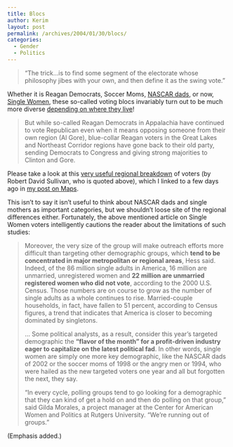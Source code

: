 ```yaml
---
title: Blocs
author: Kerim
layout: post
permalink: /archives/2004/01/30/blocs/
categories:
  - Gender
  - Politics
---
```

> &#8220;The trick&#8230;is to find some segment of the electorate whose philosophy jibes with your own, and then define it as the swing vote.&#8221;

Whether it is Reagan Democrats, Soccer Moms, <a href="http://test.oxus.net/archives/000220.html" onclick="_gaq.push(['_trackEvent', 'outbound-article', 'http://test.oxus.net/archives/000220.html', 'NASCAR dads']);" >NASCAR dads</a>, or now, <a href="http://www.womensenews.org/article.cfm/dyn/aid/1669/context/archive" onclick="_gaq.push(['_trackEvent', 'outbound-article', 'http://www.womensenews.org/article.cfm/dyn/aid/1669/context/archive', 'Single Women']);" >Single Women</a>, these so-called voting blocs invariably turn out to be much more diverse <a href="http://www.massinc.org/commonwealth/new_map_exclusive/dominators_blocheads.html" onclick="_gaq.push(['_trackEvent', 'outbound-article', 'http://www.massinc.org/commonwealth/new_map_exclusive/dominators_blocheads.html', 'depending on where they live']);" >depending on where they live</a>!

> But while so-called Reagan Democrats in Appalachia have continued to vote Republican even when it means opposing someone from their own region (Al Gore), blue-collar Reagan voters in the Great Lakes and Northeast Corridor regions have gone back to their old party, sending Democrats to Congress and giving strong majorities to Clinton and Gore.

Please take a look at this <a href="http://www.massinc.org/commonwealth/new_map_exclusive/beyond_red_blue.html" onclick="_gaq.push(['_trackEvent', 'outbound-article', 'http://www.massinc.org/commonwealth/new_map_exclusive/beyond_red_blue.html', 'very useful regional breakdown']);" >very useful regional breakdown</a> of voters (by Robert David Sullivan, who is quoted above), which I linked to a few days ago in <a href="http://test.oxus.net/archives/000331.html" onclick="_gaq.push(['_trackEvent', 'outbound-article', 'http://test.oxus.net/archives/000331.html', 'my post on Maps']);" >my post on Maps</a>.

This isn&#8217;t to say it isn&#8217;t useful to think about NASCAR dads and single mothers as important categories, but we shouldn&#8217;t loose site of the regional differences either. Fortunately, the above mentioned article on Single Women voters intelligently cautions the reader about the limitations of such studies:

> Moreover, the very size of the group will make outreach efforts more difficult than targeting other demographic groups, which **tend to be concentrated in major metropolitan or regional areas**, Hess said. Indeed, of the 86 million single adults in America, 16 million are unmarried, unregistered women and **22 million are unmarried registered women who did not vote**, according to the 2000 U.S. Census. Those numbers are on course to grow as the number of single adults as a whole continues to rise. Married-couple households, in fact, have fallen to 51 percent, according to Census figures, a trend that indicates that America is closer to becoming dominated by singletons.
> 
> &#8230; Some political analysts, as a result, consider this year&#8217;s targeted demographic the **&#8220;flavor of the month&#8221; for a profit-driven industry eager to capitalize on the latest political fad**. In other words, single women are simply one more key demographic, like the NASCAR dads of 2002 or the soccer moms of 1998 or the angry men or 1994, who were hailed as the new targeted voters one year and all but forgotten the next, they say.
> 
> &#8220;In every cycle, polling groups tend to go looking for a demographic that they can kind of get a hold on and then do polling on that group,&#8221; said Gilda Morales, a project manager at the Center for American Women and Politics at Rutgers University. &#8220;We&#8217;re running out of groups.&#8221;

(Emphasis added.)

